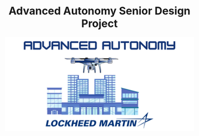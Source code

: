 <h1 align="center"> Advanced Autonomy Senior Design Project </h1>

<p align="center">
    <img src="/Project Logos/Logo.png" />
</p>
